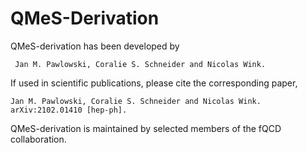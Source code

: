 # QMeS-Derivation
QMeS-derivation has been developed by

     Jan M. Pawlowski, Coralie S. Schneider and Nicolas Wink.

If used in scientific publications, please cite the corresponding paper,

    Jan M. Pawlowski, Coralie S. Schneider and Nicolas Wink.
    arXiv:2102.01410 [hep-ph].

QMeS-derivation is maintained by selected members of the fQCD collaboration.
